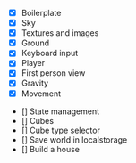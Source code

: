 - [x] Boilerplate
- [x] Sky
- [x] Textures and images
- [x] Ground
- [x] Keyboard input
- [x] Player
- [x] First person view
- [x] Gravity
- [x] Movement
- [] State management
- [] Cubes
- [] Cube type selector
- [] Save world in localstorage
- [] Build a house
